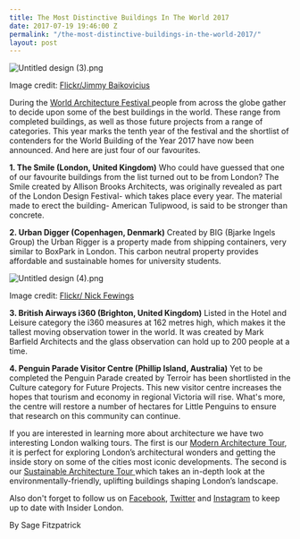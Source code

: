 ```yaml
---
title: The Most Distinctive Buildings In The World 2017
date: 2017-07-19 19:46:00 Z
permalink: "/the-most-distinctive-buildings-in-the-world-2017/"
layout: post
---
```


![Untitled design (3).png](/uploads/Untitled%20design%20(3).png)

Image credit: [Flickr/Jimmy Baikovicius](https://www.flickr.com/photos/jikatu/33694064563/in/photolist-TkqTvD-9hND5W-TgWRcf-TjNb3v-qdR6ym-uk3rf-qe3XpR-qdRUj7-qdRUp7-qt8xD9/)

During the [World Architecture Festival ](https://www.worldarchitecturefestival.com/)people from across the globe gather to decide upon some of the best buildings in the world. These range from completed buildings, as well as those future projects from a range of categories. This year marks the tenth year of the festival and the shortlist of contenders for the World Building of the Year 2017 have now been announced. And here are just four of our favourites.

**1. The Smile (London, United Kingdom)** Who could have guessed that one of our favourite buildings from the list turned out to be from London? The Smile created by Allison Brooks Architects, was originally revealed as part of the London Design Festival- which takes place every year. The material made to erect the building- American Tulipwood, is said to be stronger than concrete.

**2. Urban Digger (Copenhagen, Denmark)** Created by BIG (Bjarke Ingels Group) the Urban Rigger is a property made from shipping containers, very similar to BoxPark in London. This carbon neutral property provides affordable and sustainable homes for university students.

![Untitled design (4).png](/uploads/Untitled%20design%20(4).png)

Image credit: [Flickr/ Nick Fewings](https://www.flickr.com/photos/jannerboy62/30678403333/in/photolist-RyUwdJ-WcBw2k-PVbhro-QhDfNW-QhFWFN-RX41G3-StcAB7-SwUeTx-NJWQuv-HkyjGr-JgwMwk-HkpVrf-PdL5fk-Qsntk5-PcQJsw-Qg7pg5-QiUfNt-PeqZMA-PTtH97-PcPqZY-QiUCYk-adkrcZ-VboLK3-JFWVXY-NZiWXB)

**3. British Airways i360 (Brighton, United Kingdom)** Listed in the Hotel and Leisure category the i360 measures at 162 metres high, which makes it the tallest moving observation tower in the world. It was created by Mark Barfield Architects and the glass observation can hold up to 200 people at a time.

**4. Penguin Parade Visitor Centre (Phillip Island, Australia)** Yet to be completed the Penguin Parade created by Terroir has been shortlisted in the Culture category for Future Projects. This new visitor centre increases the hopes that tourism and economy in regional Victoria will rise. What's more, the centre will restore a number of hectares for Little Penguins to ensure that research on this community can continue.

If you are interested in learning more about architecture we have two interesting London walking tours. The first is our [Modern Architecture Tour](http://www.insider-london.co.uk/tours/modern-architecture-tour/), it is perfect for exploring London’s architectural wonders and getting the inside story on some of the cities most iconic developments. The second is our [Sustainable Architecture Tour ](http://www.insider-london.co.uk/tours/sustainable-london-architecture-tour/)which takes an in-depth look at the environmentally-friendly, uplifting buildings shaping London’s landscape.

Also don't forget to follow us on [Facebook](http://facebook.com/insiderlondon/), [Twitter](http://twitter.com/insiderlondon) and [Instagram](http://instagram.com/insiderlondontours/) to keep up to date with Insider London.

By Sage Fitzpatrick